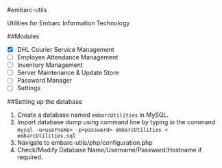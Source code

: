 #embarc-utils

Utilities for Embarc Information Technology

##Modules
- [x] DHL Courier Service Management
- [ ] Employee Attendance Management
- [ ] Inventory Management
- [ ] Server Maintenance & Update Store
- [ ] Password Manager
- [ ] Settings

##Setting up the database
1. Create a database named `embarcUtilities` in MySQL.
2. Import database dump using command line by typing in the command `mysql -u<username> -p<password> embarcUtilities < embarcUtilities.sql`
3. Navigate to embarc-utils/php/configuration.php
4. Check/Modify Database Name/Username/Password/Hostname if required.
